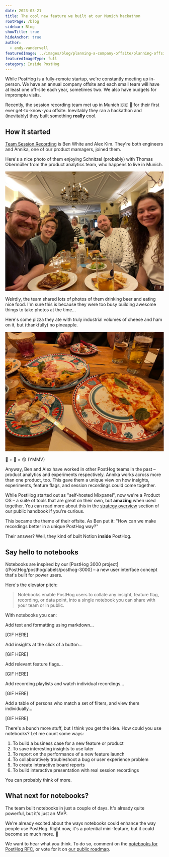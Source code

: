 ```yaml
---
date: 2023-03-21
title: The cool new feature we built at our Munich hackathon
rootPage: /blog
sidebar: Blog
showTitle: true
hideAnchor: true
author:
  - andy-vandervell
featuredImage: ../images/blog/planning-a-company-offsite/planning-offsite.jpeg
featuredImageType: full
category: Inside PostHog
---
```


While PostHog is a fully-remote startup, we're constantly meeting up in-person. We have an annual company offsite and each small team will have at least one off-site each year, sometimes two. We also have budgets for impromptu visits.

Recently, the session recording team met up in Munich 🇩🇪 🍻 for their first ever get-to-know-you offsite. Inevitably they ran a hackathon and (inevitably) they built something **really** cool. 

## How it started

[Team Session Recording](/handbook/small-teams/session-recording) is Ben White and Alex Kim. They're both engineers and Annika, one of our product mamagers, joined them.

Here's a nice photo of them enjoying Schnitzel (probably) with Thomas Obermüller from the product analytics team, who happens to live in Munich. 

![posthog-session-recording-team](../images/blog/munich-hackathon/group-photo.jpg)

Weirdly, the team shared lots of photos of them drinking beer and eating nice food. I'm sure this is because they were too busy building awesome things to take photos at the time...

Here's some pizza they ate with truly industrial volumes of cheese and ham on it, but (thankfully) no pineapple. 

![pizza in munich](../images/blog/munich-hackathon/pizza.jpg)
<caption>🍍 + 🍕 = 😰 (YMMV)</caption>

Anyway, Ben and Alex have worked in other PostHog teams in the past – product analytics and experiments respectively. Annika works across more than one product, too. This gave them a unique view on how insights, experiments, feature flags, and session recordings could come together.

While PostHog started out as "self-hosted Mixpanel", now we're a Product OS – a suite of tools that are great on their own, but **amazing** when used together. You can read more about this in the [strategy overview](/handbook/strategy/overview) section of our public handbook if you're curious.

This became the theme of their offsite. As Ben put it: "How can we make recordings better in a unique PostHog way?" 

Their answer? Well, they kind of built Notion **inside** PostHog.

## Say hello to notebooks

Notebooks are inspired by our [PostHog 3000 project](/PostHog/posthog/labels/posthog-3000] – a new user interface concept that's built for power users.

Here's the elevator pitch: 

> Notebooks enable PostHog users to collate any insight, feature flag, recording, or data point, into a single notebook you can share with your team or in public.

With notebooks you can:

Add text and formatting using markdown...

[GIF HERE]

Add insights at the click of a button...

[GIF HERE]

Add relevant feature flags...

[GIF HERE]

Add recording playlists and watch individual recordings...

[GIF HERE]

Add a table of persons who match a set of filters, and view them individually...

[GIF HERE]

There's a bunch more stuff, but I think you get the idea. How could you use notebooks? Let me count some ways:

1. To build a business case for a new feature or product
2. To save interesting insights to use later
3. To report on the performance of a new feature launch
4. To collaboratively troubleshoot a bug or user experience problem
5. To create interactive board reports
6. To build interactive presentation with real session recordings

You can probably think of more.

## What next for notebooks?

The team built notebooks in just a couple of days. It's already quite powerful, but it's just an MVP.

We're already excited about the ways notebooks could enhance the way people use PostHog. Right now, it's a potential mini-feature, but it could become so much more. 🚀

We want to hear what you think. To do so, comment on the [notebooks for PostHog RFC](link-to-github-when-it-exists), or vote for it on [our public roadmap](/roadmap).